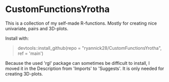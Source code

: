 # CustomFunctionsYrotha

This is a collection of my self-made R-functions. Mostly for creating nice univariate, pairs and 3D-plots.

Install with:
> devtools::install_github(repo = "ryannick28/CustomFunctionsYrotha", ref = 'main')

Because the used 'rgl' package can sometimes be difficult to install, I moved it in the Description from 'Imports' to 'Suggests'. It is only needed for creating 3D-plots.
